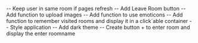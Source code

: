 -- Keep user in same room if pages refresh
-- Add Leave Room button
-- Add function to upload images
-- Add function to use emoticons
-- Add function to remember visited rooms and display it in a click`able container
-- Style application
-- Add dark theme
-- Create button + to enter room and display the enter roomname
